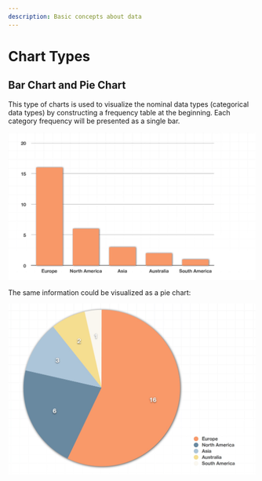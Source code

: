 ```yaml
---
description: Basic concepts about data
---
```


# Chart Types

## Bar Chart and Pie Chart

This type of charts is used to visualize the nominal data types \(categorical data types\) by constructing a frequency table at the beginning. Each category frequency will be presented as a single bar.

![Olymic games host by contenent](../.gitbook/assets/1%20%285%29.jpg)

The same information could be visualized as a pie chart:

![](../.gitbook/assets/1%20%286%29.jpg)


